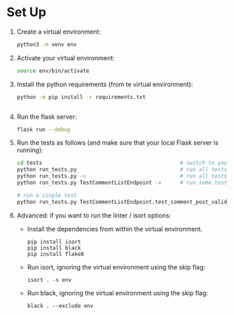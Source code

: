 # Set Up
1. Create a virtual environment:

    ```bash
    python3 -m venv env
    ```

2. Activate your virtual environment:

    ```bash
    source env/bin/activate
    ```

3. Install the python requirements (from te virtual environment):

    ```bash
    python -m pip install -r requirements.txt 
    ```
    ```

4. Run the flask server:

    ```bash
    flask run --debug
    ```

5. Run the tests as follows (and make sure that your local Flask server is running):

    ```bash
    cd tests                                            # switch to your tests directory
    python run_tests.py                                 # run all tests
    python run_tests.py -v                              # run all tests verbose
    python run_tests.py TestCommentListEndpoint -v      # run some tests verbose

    # run a single test
    python run_tests.py TestCommentListEndpoint.test_comment_post_valid_request_201 -v       
    ```

6. Advanced: if you want to run the linter / isort options:

    * Install the dependencies from within the virtual environment.
        
        ```
        pip install isort
        pip install black
        pip install flake8
        ```

    * Run isort, ignoring the virtual environment using the skip flag:

        ```
        isort . -s env
        ```
    
    * Run black, ignoring the virtual environment using the skip flag:

        ```
        black . --exclude env
        ```

